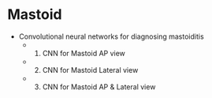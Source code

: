 # Mastoid
 - Convolutional neural networks for diagnosing mastoiditis
   - 1. CNN for Mastoid AP view
   - 2. CNN for Mastoid Lateral view
   - 3. CNN for Mastoid AP & Lateral view
